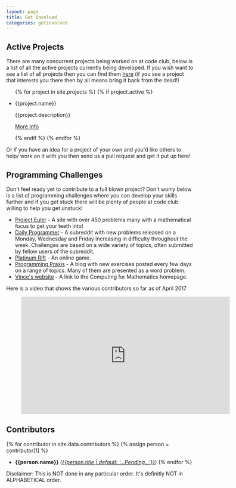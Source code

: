 ```yaml
---
layout: page
title: Get Involved
categories: getinvolved
---
```


## Active Projects

There are many concurrent projects being worked on at code club, below is a
list of all the active projects currently being developed. If you wish want to
see a list of all projects then you can find them [here](/projects/) (if you see
a project that interests you there then by all means bring it back from the
dead!)

<ul class="posts">
 {% for project in site.projects %}
  {% if project.active %}
    <li>
       <p class="project-name">{{project.name}}</p>
       <p class="project-desc">{{project.description}}</p>
       <p><a href="{{project.url}}">More Info</a></p>
    </li>
  {% endif %}
{% endfor %}
</ul>

Or if you have an idea for a project of your own and you'd like others to help/
work on it with you then send us a pull request and get it put up here!

## Programming Challenges

Don't feel ready yet to contribute to a full blown project? Don't worry below is
a list of programming challenges where you can develop your skills further and
if you get stuck there will be plenty of people at code club willing to help you
get unstuck!

- [Project Euler](https://projecteuler.net) - A site with over 450 problems
  many with a mathematical focus to get your teeth into!
- [Daily Programmer](http://www.reddit.com/r/dailyprogrammer/) - A subreddit
  with new problems released on a Monday, Wednesday and Friday increasing in
  difficulty throughout the week. Challenges are based on a wide variety of
  topics, often submitted by fellow users of the subreddit.
- [Platinum Rift](http://www.codingame.com/home/platinum-rift) - An online game.
- [Programming Praxis](http://programmingpraxis.com/) - A blog with new
  exercises posted every few days on a range of topics.
  Many of them are presented as a word problem.
- [Vince's website](http://vknight.org/) - A link to the Computing for
  Mathematics homepage.


Here is a video that shows the various contributors so far as of April 2017

<div class="video">
    <figure>
        <iframe width="560" height="315" src="https://www.youtube.com/embed/ZvMSZ3eVgQ4" frameborder="0" allowfullscreen></iframe>
    </figure>
</div>

## Contributors

{% for contributor in site.data.contributors %}
{% assign person = contributor[1] %}
  - **{{person.name}}** *([{{person.title | default: '...Pending...'}}]({{person.github-page}}))*
{% endfor %}

<div class="disclaimer"> Disclaimer: This is NOT done in any particular order.
It's definitly NOT in ALPHABETICAL order. </div>
